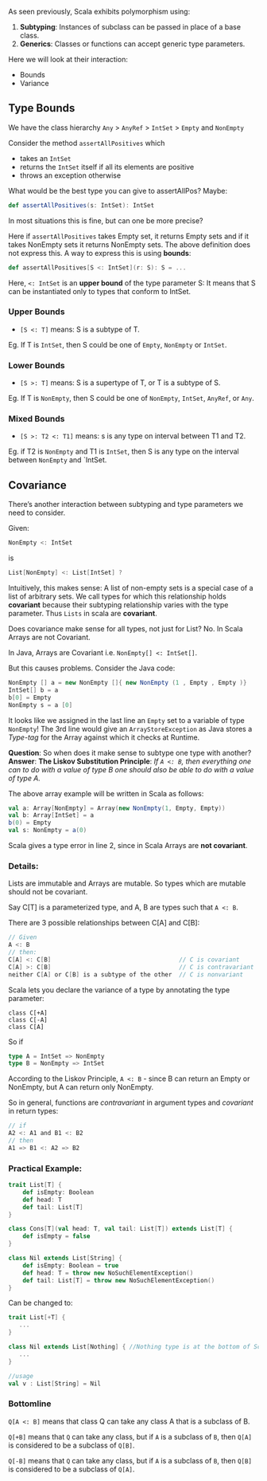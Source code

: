 As seen previously, Scala exhibits polymorphism using: 

1. **Subtyping**:  Instances of subclass can be passed in place of a base class.
2. **Generics**: Classes or functions can accept generic type parameters.

Here we will look at their interaction:

* Bounds
* Variance

## Type Bounds

We have the class hierarchy `Any` > `AnyRef` > `IntSet` > `Empty` and `NonEmpty`

Consider the method `assertAllPositives` which

* takes an `IntSet`
* returns the `IntSet` itself if all its elements are positive
* throws an exception otherwise

What would be the best type you can give to assertAllPos? Maybe:
```scala
def assertAllPositives(s: IntSet): IntSet
```
In most situations this is fine, but can one be more precise?

Here if `assertAllPositives` takes Empty set, it returns Empty sets and  if it takes NonEmpty sets it returns NonEmpty sets. The above definition does not express this. A way to express this is using **bounds**:
```scala
def assertAllPositives[S <: IntSet](r: S): S = ...
```

Here, `<: IntSet` is an **upper bound** of the type parameter S: It means that S can be instantiated only to types that conform to IntSet. <br/>

### Upper Bounds
* `[S <: T]` means: S is a subtype of T.

Eg. If T is `IntSet`, then S could be one of `Empty`, `NonEmpty` or `IntSet`.

### Lower Bounds
* `[S >: T]` means: S is a supertype of T, or T is a subtype of S.

Eg. If T is `NonEmpty`, then S could be one of `NonEmpty`, `IntSet`, `AnyRef`, or `Any`.

### Mixed Bounds
* `[S >: T2 <: T1]` means: s is any type on interval between T1 and T2.

Eg. if T2 is `NonEmpty` and T1 is `IntSet`, then S is any type on the interval between `NonEmpty` and `IntSet.

## Covariance

There’s another interaction between subtyping and type parameters we need to consider. 

Given:
```scala
NonEmpty <: IntSet
```
is
```scala
List[NonEmpty] <: List[IntSet] ?
```
Intuitively, this makes sense: A list of non-empty sets is a special case of a list of arbitrary sets.
We call types for which this relationship holds **covariant** because their subtyping relationship varies with the type parameter. Thus `Lists` in scala are **covariant**.

Does covariance make sense for all types, not just for List? No. In Scala Arrays are not Covariant.

In Java, Arrays are Covariant i.e. `NonEmpty[] <: IntSet[]`.

But this causes problems. Consider the Java code:
```java
NonEmpty [] a = new NonEmpty []{ new NonEmpty (1 , Empty , Empty )}
IntSet[] b = a
b[0] = Empty
NonEmpty s = a [0]
```
It looks like we assigned in the last line an `Empty` set to a variable of type `NonEmpty`! The 3rd line would give an `ArrayStoreException` as Java stores a _Type-tag_ for the Array against which it checks at Runtime.

**Question**: So when does it make sense to subtype one type with another?
**Answer**: **The Liskov Substitution Principle**: _If `A <: B`, then everything one can to do with a value of
type B one should also be able to do with a value of type A._

The above array example will be written in Scala as follows:
```scala
val a: Array[NonEmpty] = Array(new NonEmpty(1, Empty, Empty))
val b: Array[IntSet] = a
b(0) = Empty
val s: NonEmpty = a(0)
```
Scala gives a type error in line 2, since in Scala Arrays are **not covariant**.

### Details:

Lists are immutable and Arrays are mutable. So types which are mutable should not be covariant.

Say C[T] is a parameterized type, and A, B are types such that `A <: B`.

There are 3 possible relationships between C[A] and C[B]:
```scala
// Given
A <: B
// then:
C[A] <: C[B]                                    // C is covariant
C[A] >: C[B]                                    // C is contravariant
neither C[A] or C[B] is a subtype of the other  // C is nonvariant
```
Scala lets you declare the variance of a type by annotating the type parameter:
```
class C[+A]
class C[-A]
class C[A]
```

So if 
```scala
type A = IntSet => NonEmpty
type B = NonEmpty => IntSet
```
According to the Liskov Principle, `A <: B` - since B can return an Empty or NonEmpty, but A can return only NonEmpty.

So in general, functions are _contravariant_ in argument types and _covariant_ in return types:
```scala
// if
A2 <: A1 and B1 <: B2 
// then
A1 => B1 <: A2 => B2
```

### Practical Example:

```scala
trait List[T] {
    def isEmpty: Boolean
    def head: T
    def tail: List[T]
}

class Cons[T](val head: T, val tail: List[T]) extends List[T] { 
    def isEmpty = false
}

class Nil extends List[String] {
    def isEmpty: Boolean = true
    def head: T = throw new NoSuchElementException()
    def tail: List[T] = throw new NoSuchElementException()
}
```
Can be changed to:
```scala
trait List[+T] {
   ...
}

class Nil extends List[Nothing] { //Nothing type is at the bottom of Scala’s type hierarchy
   ...
}

//usage
val v : List[String] = Nil
```

### Bottomline

`Q[A <: B]` means that class Q can take any class A that is a subclass of B.

`Q[+B]` means that `Q` can take any class, but if `A` is a subclass of `B`, then `Q[A]` is considered to be a subclass of `Q[B]`.

`Q[-B]` means that `Q` can take any class, but if `A` is a subclass of `B`, then `Q[B]` is considered to be a subclass of `Q[A]`.

